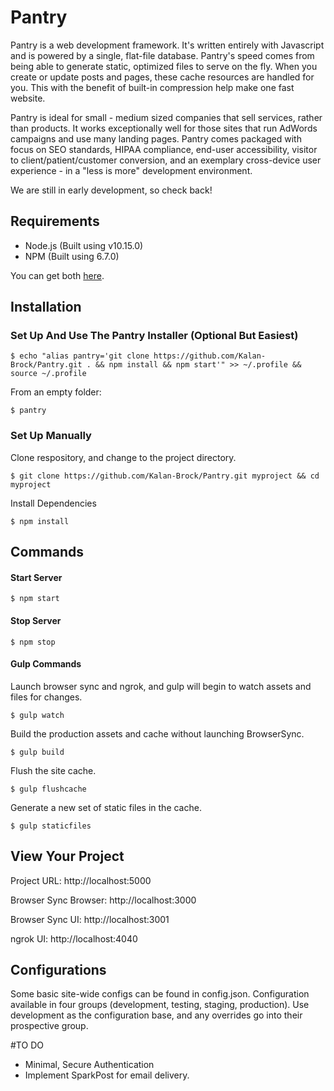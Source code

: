 # Pantry

Pantry is a web development framework. It's written entirely with Javascript and is powered by a single, flat-file database. Pantry's speed comes from being able to generate static, optimized files to serve on the fly. When you create or update posts and pages, these cache resources are handled for you. This with the benefit of built-in compression help make one fast website.

Pantry is ideal for small - medium sized companies that sell services, rather than products.  It works exceptionally well for those sites that run AdWords campaigns and use many landing pages. Pantry comes packaged with focus on SEO standards, HIPAA compliance, end-user accessibility, visitor to client/patient/customer conversion, and an exemplary cross-device user experience - in a "less is more" development environment.

We are still in early development, so check back!

## Requirements
- Node.js (Built using v10.15.0)
- NPM (Built using 6.7.0)

You can get both [here](https://nodejs.org).


## Installation
### Set Up And Use The Pantry Installer (Optional But Easiest)

```
$ echo "alias pantry='git clone https://github.com/Kalan-Brock/Pantry.git . && npm install && npm start'" >> ~/.profile && source ~/.profile
```

From an empty folder:

```
$ pantry
```

### Set Up Manually

Clone respository, and change to the project directory.

```
$ git clone https://github.com/Kalan-Brock/Pantry.git myproject && cd myproject
```

Install Dependencies
```
$ npm install
```

## Commands

#### Start Server
```
$ npm start
```

#### Stop Server
```
$ npm stop
```

#### Gulp Commands
Launch browser sync and ngrok, and gulp will begin to watch assets and files for changes.

```
$ gulp watch
```

Build the production assets and cache without launching BrowserSync.

```
$ gulp build
```

Flush the site cache.

```
$ gulp flushcache
```

Generate a new set of static files in the cache.

```
$ gulp staticfiles
```



## View Your Project

Project URL:  http://localhost:5000

Browser Sync Browser:  http://localhost:3000

Browser Sync UI:  http://localhost:3001

ngrok UI:  http://localhost:4040

## Configurations

Some basic site-wide configs can be found in config.json.  Configuration available in four groups (development, testing, staging, production).  Use development as the configuration base, and any overrides go into their prospective group.

#TO DO

- Minimal, Secure Authentication
- Implement SparkPost for email delivery.
